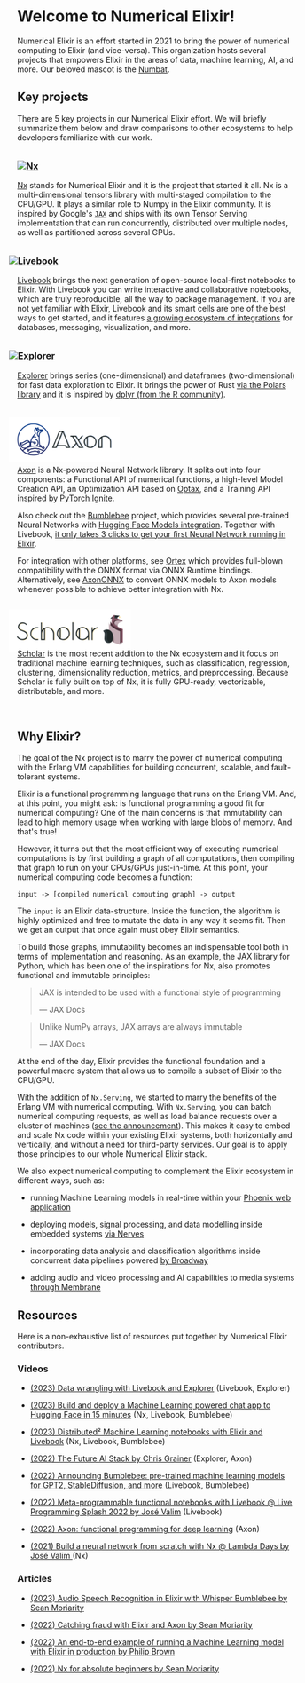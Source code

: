# Welcome to Numerical Elixir!

Numerical Elixir is an effort started in 2021 to bring the power of numerical computing to Elixir (and vice-versa).
This organization hosts several projects that empowers Elixir in the areas of data, machine learning, AI, and more.
Our beloved mascot is the [Numbat](https://en.wikipedia.org/wiki/Numbat).

## Key projects

There are 5 key projects in our Numerical Elixir effort. We will briefly summarize them below and draw comparisons
to other ecosystems to help developers familiarize with our work.

<h3><a href="https://github.com/elixir-nx/nx"><img src="https://github.com/elixir-nx/nx/raw/main/nx/nx.png" alt="Nx" width="120" style="margin-top: 10px"></a></h3>

<a href="https://github.com/elixir-nx/nx">Nx</a> stands for Numerical Elixir and it is the project that started it all.
Nx is a multi-dimensional tensors library with multi-staged compilation to the CPU/GPU. It plays a similar role to Numpy
in the Elixir community. It is inspired by Google's [`JAX`](https://github.com/google/jax) and ships with its own Tensor
Serving implementation that can run concurrently, distributed over multiple nodes, as well as partitioned across several GPUs.

<h3><a href="https://livebook.dev/"><img src="https://github.com/livebook-dev/livebook/raw/main/static/images/logo-with-text.png" alt="Livebook" width="250" style="margin: 10px 0 -15px -15px"></a></h3>

<a href="https://livebook.dev/">Livebook</a> brings the next generation of open-source local-first notebooks to Elixir.
With Livebook you can write interactive and collaborative notebooks, which are truly reproducible, all the way to package
management. If you are not yet familiar with Elixir, Livebook and its smart cells are one of the best ways to get started,
and it features [a growing ecosystem of integrations](https://livebook.dev/integrations) for databases, messaging, visualization,
and more.

<h3><a href="https://github.com/elixir-nx/explorer"><img src="https://github.com/elixir-nx/explorer/raw/main/explorer.png" alt="Explorer" width="200" style="margin: 10px 0 -15px -15px"></a></h3>

<a href="https://github.com/elixir-nx/explorer">Explorer</a> brings series (one-dimensional) and dataframes (two-dimensional)
for fast data exploration to Elixir. It brings the power of Rust [via the Polars library](https://github.com/pola-rs/polars)
and it is inspired by [dplyr (from the R community)](https://dplyr.tidyverse.org/).

<h3><a href="https://github.com/elixir-nx/axon"><img src="https://github.com/elixir-nx/axon/raw/main/axon.png" alt="Axon" width="200" style="margin: 10px 0 -15px -15px"></a></h3>

<a href="https://github.com/elixir-nx/axon">Axon</a> is a Nx-powered Neural Network library. It splits out into four components:
a Functional API of numerical functions, a high-level Model Creation API, an Optimization API based on [Optax](https://github.com/deepmind/optax),
and a Training API inspired by [PyTorch Ignite](https://pytorch.org/ignite/index.html).

Also check out the <a href="https://github.com/elixir-nx/bumblebee">Bumblebee</a> project, which provides several pre-trained
Neural Networks with [Hugging Face Models integration](https://huggingface.co/models). Together with Livebook, [it only takes
3 clicks to get your first Neural Network running in Elixir](https://news.livebook.dev/announcing-bumblebee-gpt2-stable-diffusion-and-more-in-elixir-3Op73O).

For integration with other platforms, see [Ortex](https://github.com/elixir-nx/ortex) which provides full-blown compatibility with the ONNX format via ONNX Runtime bindings. Alternatively, see [AxonONNX](https://github.com/elixir-nx/axon_onnx) to convert ONNX models to Axon models whenever possible to achieve better integration with Nx.

<h3><a href="https://github.com/elixir-nx/scholar"><img src="https://github.com/elixir-nx/scholar/raw/main/images/scholar.png" alt="Scholar" width="220" style="margin: 5px 0 -25px -15px"></a></h3>

<a href="https://github.com/elixir-nx/scholar">Scholar</a> is the most recent addition to the Nx ecosystem and it focus on
traditional machine learning techniques, such as classification, regression, clustering, dimensionality reduction, metrics,
and preprocessing. Because Scholar is fully built on top of Nx, it is fully GPU-ready, vectorizable, distributable, and more.

<br />

## Why Elixir?

The goal of the Nx project is to marry the power of numerical computing with the Erlang VM capabilities for building concurrent,
scalable, and fault-tolerant systems.

Elixir is a functional programming language that runs on the Erlang VM. And, at this point, you might ask: is functional programming
a good fit for numerical computing? One of the main concerns is that immutability can lead to high memory usage when working with
large blobs of memory. And that's true!

However, it turns out that the most efficient way of executing numerical computations is by first building a graph of all computations,
then compiling that graph to run on your CPUs/GPUs just-in-time. At this point, your numerical computing code becomes a function:

    input -> [compiled numerical computing graph] -> output

The `input` is an Elixir data-structure. Inside the function, the algorithm is highly optimized and free to mutate the data in any way
it seems fit. Then we get an output that once again must obey Elixir semantics.

To build those graphs, immutability becomes an indispensable tool both in terms of implementation and reasoning. As an example, the JAX
library for Python, which has been one of the inspirations for Nx, also promotes functional and immutable principles:

> JAX is intended to be used with a functional style of programming
>
> — JAX Docs

> Unlike NumPy arrays, JAX arrays are always immutable
>
> — JAX Docs

At the end of the day, Elixir provides the functional foundation and a powerful macro system that allows us to compile a subset of Elixir to
the CPU/GPU.

With the addition of `Nx.Serving`, we started to marry the benefits of the Erlang VM with numerical computing. With `Nx.Serving`, you can
batch numerical computing requests, as well as load balance requests over a cluster of machines
([see the announcement](https://news.livebook.dev/distributed2-machine-learning-notebooks-with-elixir-and-livebook---launch-week-1---day-2-1aIlaw)).
This makes it easy to embed and scale Nx code within your existing Elixir systems, both horizontally and vertically, and without a need
for third-party services. Our goal is to apply those principles to our whole Numerical Elixir stack.

We also expect numerical computing to complement the Elixir ecosystem in different ways, such as:

  * running Machine Learning models in real-time within your [Phoenix web application](https://phoenixframework.org/)

  * deploying models, signal processing, and data modelling inside embedded systems [via Nerves](https://www.nerves-project.org/)

  * incorporating data analysis and classification algorithms inside concurrent data pipelines powered [by Broadway](https://www.elixir-broadway.org/)

  * adding audio and video processing and AI capabilities to media systems [through Membrane](https://membrane.stream/)

## Resources

Here is a non-exhaustive list of resources put together by Numerical Elixir contributors.

### Videos

  * [(2023) Data wrangling with Livebook and Explorer](https://news.livebook.dev/data-wrangling-in-elixir-with-explorer-the-power-of-rust-the-elegance-of-r---launch-week-1---day-5-1xqwCI) (Livebook, Explorer)

  * [(2023) Build and deploy a Machine Learning powered chat app to Hugging Face in 15 minutes](https://news.livebook.dev/build-and-deploy-a-whisper-chat-app-to-hugging-face-in-15-minutes---launch-week-1---day-4-wYM0w) (Nx, Livebook, Bumblebee)

  * [(2023) Distributed² Machine Learning notebooks with Elixir and Livebook](https://news.livebook.dev/distributed2-machine-learning-notebooks-with-elixir-and-livebook---launch-week-1---day-2-1aIlaw) (Nx, Livebook, Bumblebee)

  * [(2022) The Future AI Stack by Chris Grainer](https://www.youtube.com/watch?v=Y2Nr4dNu6hI) (Explorer, Axon)

  * [(2022) Announcing Bumblebee: pre-trained machine learning models for GPT2, StableDiffusion, and more](https://news.livebook.dev/announcing-bumblebee-gpt2-stable-diffusion-and-more-in-elixir-3Op73O) (Livebook, Bumblebee)
  
  * [(2022) Meta-programmable functional notebooks with Livebook @ Live Programming Splash 2022 by José Valim](https://www.youtube.com/watch?v=EhSNXWkji6o) (Livebook)
  
  * [(2022) Axon: functional programming for deep learning](https://www.youtube.com/watch?v=NWXSiZ-vi-o) (Axon)

  * [(2021) Build a neural network from scratch with Nx @ Lambda Days by José Valim ](https://www.youtube.com/watch?v=fPKMmJpAGWc) (Nx)
  
### Articles

  * [(2023) Audio Speech Recognition in Elixir with Whisper Bumblebee by Sean Moriarity](https://dockyard.com/blog/2023/03/07/audio-speech-recognition-in-elixir-with-whisper-bumblebee)
  
  * [(2022) Catching fraud with Elixir and Axon by Sean Moriarity](https://dockyard.com/blog/2022/04/07/catching-fraud-with-elixir-and-axon)

  * [(2022) An end-to-end example of running a Machine Learning model with Elixir in production by Philip Brown](https://fly.io/phoenix-files/recognize-digits-using-ml-in-elixir/)
  
  * [(2022) Nx for absolute beginners by Sean Moriarity](https://dockyard.com/blog/2022/03/15/nx-for-absolute-beginners)  
